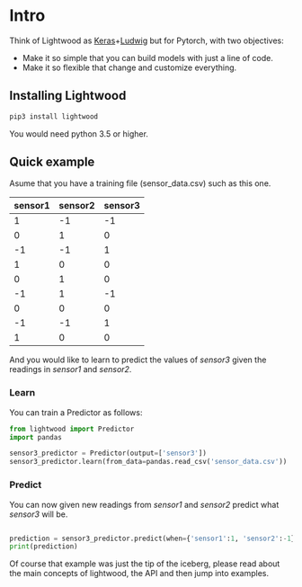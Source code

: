 # Intro

Think of Lightwood as [Keras](https://keras.io/)+[Ludwig](https://github.com/uber/ludwig) but for Pytorch, with two objectives:

- Make it so simple that you can build models with just a line of code.
- Make it so flexible that change and customize everything.



## Installing Lightwood

```bash
pip3 install lightwood
```

You would need python 3.5 or higher.


## Quick example

Asume that you have a training file (sensor_data.csv) such as this one. 

| sensor1  | sensor2 | sensor3 |
|----|----|----|
|  1 | -1 | -1 |
| 0  | 1  | 0  |
| -1 | -1 | 1  |
| 1  | 0  | 0  |
| 0  | 1  | 0  |
| -1 | 1  | -1 |
| 0  | 0  | 0  |
| -1 | -1 | 1  |
| 1  | 0  | 0  |

And you would like to learn to predict the values of *sensor3* given the readings in *sensor1* and *sensor2*.

### Learn

You can train a Predictor as follows:

```python
from lightwood import Predictor
import pandas

sensor3_predictor = Predictor(output=['sensor3'])
sensor3_predictor.learn(from_data=pandas.read_csv('sensor_data.csv'))

```

### Predict 

You can now given new readings from *sensor1* and *sensor2* predict what *sensor3* will be.

```python

prediction = sensor3_predictor.predict(when={'sensor1':1, 'sensor2':-1})
print(prediction)
```

Of course that example was just the tip of the iceberg, please read about the main concepts of lightwood, the API and then jump into examples.
